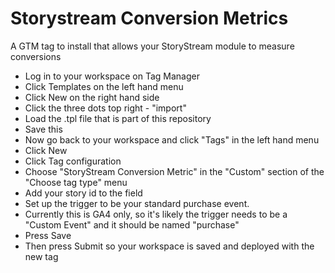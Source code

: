 # Storystream Conversion Metrics
A GTM tag to install that allows your StoryStream module to measure conversions

- Log in to your workspace on Tag Manager
- Click Templates on the left hand menu
- Click New on the right hand side
- Click the three dots top right - "import"
- Load the .tpl file that is part of this repository
- Save this
- Now go back to your workspace and click "Tags" in the left hand menu
- Click New
- Click Tag configuration
- Choose "StoryStream Conversion Metric" in the "Custom" section of the "Choose tag type" menu
- Add your story id to the field
- Set up the trigger to be your standard purchase event. 
- Currently this is GA4 only, so it's likely the trigger needs to be a "Custom Event" and it should be named "purchase"
- Press Save
- Then press Submit so your workspace is saved and deployed with the new tag

